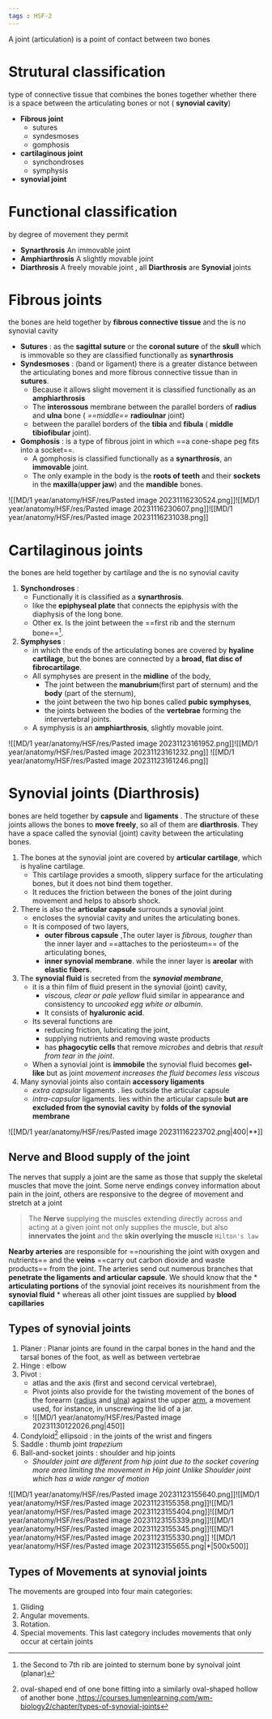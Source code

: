 ```yaml
---
tags : HSF-2
--- 
```


A joint (articulation) is a point of contact between two bones
# Strutural classification  
type of connective tissue that combines the bones together whether there is a space between the articulating bones or not ( **synovial cavity**)
- **Fibrous  joint**
	- sutures 
	- syndesmoses 
	- gomphosis 
- **cartilaginous joint**
	- synchondroses  
	- symphysis
- **synovial joint**
# Functional classification 
by degree of movement they permit
- **Synarthrosis**  An immovable joint
- **Amphiarthrosis**  A slightly movable joint
- **Diarthrosis**  A freely movable joint , all **Diarthrosis** are **Synovial** joints

# Fibrous joints 
the bones are held together by **fibrous connective tissue** and the is no synovial cavity
- **Sutures** : as the **sagittal suture** or the **coronal suture** of the **skull** which is immovable so they are classified functionally as **synarthrosis** 
- **Syndesmoses** : (band or ligament) there is a greater distance between the articulating bones and more fibrous connective tissue than in **sutures**. 
	- Because it allows slight movement it is classified functionally as an **amphiarthrosis**
	- The **interossous** membrane between the parallel borders of **radius** and **ulna** bone ( *==middle==* **radioulnar** joint)
	- between the parallel borders of the **tibia** and **fibula** ( **middle tibiofibular** joint). 
- **Gomphosis** : is a type of fibrous joint in which ==a cone-shape peg fits into a socket==. 
	- A gomphosis is classified functionally as a **synarthrosis**, an **immovable** joint.
	- The only example in the body is the **roots of teeth** and their **sockets** in the **maxilla**(**upper jaw**) and the **mandible** bones.
	
![[MD/1 year/anatomy/HSF/res/Pasted image 20231116230524.png]]![[MD/1 year/anatomy/HSF/res/Pasted image 20231116230607.png]]![[MD/1 year/anatomy/HSF/res/Pasted image 20231116231038.png]]

# Cartilaginous joints
the bones are held together by cartilage and the is no synovial cavity
1. **Synchondroses** : 
	- Functionally it is classified as a **synarthrosis**.
	- like the **epiphyseal plate** that connects the epiphysis with the diaphysis of the long bone. 
	- Other ex. Is the joint between the ==first rib and the sternum bone==[^1].
2. **Symphyses** :
	- in which the ends of the articulating bones are covered by **hyaline cartilage**, but the bones are connected by a **broad, flat disc of fibrocartilage**.
	- All symphyses are present in the **midline** of the body, 
		- The joint between the **manubrium**(first part of sternum) and the **body** (part  of the sternum),
		- the joint between the two hip bones called **pubic symphyses**, 
		- the joints between the bodies of the **vertebrae** forming the intervertebral joints. 
	- A symphysis is an **amphiarthrosis**, slightly movable joint.
	
![[MD/1 year/anatomy/HSF/res/Pasted image 20231123161952.png]]![[MD/1 year/anatomy/HSF/res/Pasted image 20231123161232.png]] ![[MD/1 year/anatomy/HSF/res/Pasted image 20231123161246.png]]

[^1]: the Second  to 7th rib are jointed to sternum bone by synoival joint (planar)

# Synovial joints  (Diarthrosis) 
bones are held together by **capsule** and **ligaments** . The structure of these joints allows the bones to **move freely**, so all of them are **diarthrosis**. They have a space called the synovial (joint) cavity between the articulating bones.
1. The bones at the synovial joint are covered by **articular cartilage**, which is hyaline cartilage. 
	- This cartilage provides a smooth, slippery surface for the articulating bones, but it does not bind them together. 
	- It reduces the friction between the bones of the joint during movement and helps to absorb shock.
2. There is also the **articular capsule** surrounds a synovial joint 
	- encloses the synovial cavity and unites the articulating bones. 
	- It is composed of two layers, 
		-  **outer fibrous capsule** ,The outer layer is *fibrous, tougher* than the inner layer and ==attaches to the periosteum== of the articulating bones,
		-  **inner synovial membrane**. while the inner layer is **areolar** with **elastic fibers**.
3. The **synovial fluid** is secreted from the ***synovial membrane***, 
	- it is a thin film of fluid present in the synovial (joint) cavity,
		- *viscous, clear or pale yellow* fluid similar in appearance and consistency to *uncooked egg white or albumin*. 
		- It consists of **hyaluronic acid**.
	- Its several functions are 
		- reducing friction, lubricating the joint, 
		- supplying nutrients and removing waste products 
		- has **phagocytic cells** that remove *microbes* and debris that *result from tear in the joint*. 
	- When a synovial joint is **immobile** the synovial fluid becomes **gel-like** but as joint *movement increases the fluid becomes less viscous*
4. Many synovial joints also contain **accessory ligaments** 
	- *extra capsular* ligaments . lies outside the articular capsule
	- *intra-capsular* ligaments.  lies within the articular capsule **but are excluded from the synovial cavity** by **folds of the synovial membrane**
	
![[MD/1 year/anatomy/HSF/res/Pasted image 20231116223702.png|400|**]]

## Nerve and Blood supply of the joint 
The nerves that supply a joint are the same as those that supply the skeletal muscles that move the joint. Some nerve endings convey information about pain in the joint, others are responsive to the degree of movement and stretch at a joint 
 
>  The **Nerve** supplying the muscles extending directly across and acting at a given joint not only supplies the muscle, but also **innervates the joint** and the **skin overlying the muscle**
>  `Hilton's law`

 **Nearby arteries** are responsible for ==nourishing the joint with oxygen and nutrients== and the **veins** ==carry out carbon dioxide and waste products== from the joint. The arteries send out numerous branches that **penetrate the ligaments and articular capsule**. We should know that the * **articulating portions** of the synovial joint receives its nourishment from the **synovial fluid** * whereas all other joint tissues are supplied by **blood capillaries**

## Types of synovial joints

1. Planer : Planar joints are found in the carpal bones in the hand and the tarsal bones of the foot, as well as between vertebrae
2. Hinge : elbow
3. Pivot  : 
	- atlas and the axis (first and second cervical vertebrae),
	- Pivot joints also provide for the twisting movement of the bones of the forearm ([radius](https://www.britannica.com/science/radius-bone) and [ulna](https://www.britannica.com/science/ulna)) against the upper [arm](https://www.britannica.com/science/arm), a movement used, for instance, in unscrewing the lid of a jar.
	- ![[MD/1 year/anatomy/HSF/res/Pasted image 20231130122026.png|450]]
1. Condyloid[^2]  ellipsoid : in the joints of the wrist and fingers
2. Saddle : thumb joint *trapezium*
3. Ball-and-socket joints  : shoulder and hip joints  
	- *Shoulder joint are different from hip joint due to the socket covering more area limiting the movement in Hip joint Unlike Shoulder joint which has a  wide ranger of motion*
	
![[MD/1 year/anatomy/HSF/res/Pasted image 20231123155640.png]]![[MD/1 year/anatomy/HSF/res/Pasted image 20231123155358.png]]![[MD/1 year/anatomy/HSF/res/Pasted image 20231123155404.png]]![[MD/1 year/anatomy/HSF/res/Pasted image 20231123155339.png]]![[MD/1 year/anatomy/HSF/res/Pasted image 20231123155345.png]]![[MD/1 year/anatomy/HSF/res/Pasted image 20231123155330.png]] 
![[MD/1 year/anatomy/HSF/res/Pasted image 20231123155655.png|*|500x500]]

[^2]:oval-shaped end of one bone fitting into a similarly oval-shaped hollow of another bone ,https://courses.lumenlearning.com/wm-biology2/chapter/types-of-synovial-joints

## Types of Movements at synovial joints
The movements are grouped into four main categories:
1. Gliding
2. Angular movements.
3. Rotation.
4. Special movements. This last category includes movements that only occur at certain joints